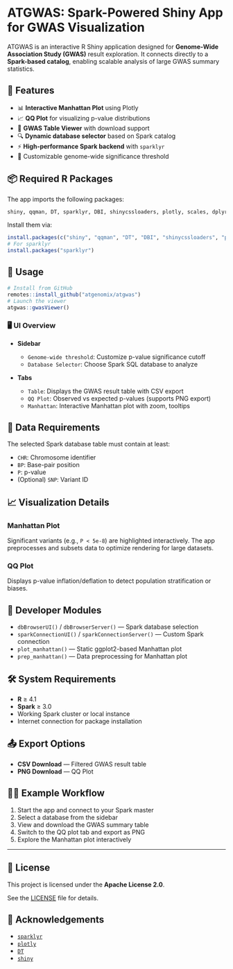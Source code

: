 # ATGWAS: Spark-Powered Shiny App for GWAS Visualization

ATGWAS is an interactive R Shiny application designed for **Genome-Wide Association Study (GWAS)** result exploration. It connects directly to a **Spark-based catalog**, enabling scalable analysis of large GWAS summary statistics.

## 🚀 Features

- 📊 **Interactive Manhattan Plot** using Plotly  
- 📈 **QQ Plot** for visualizing p-value distributions  
- 🧬 **GWAS Table Viewer** with download support  
- 🔍 **Dynamic database selector** based on Spark catalog  
- ⚡ **High-performance Spark backend** with `sparklyr`  
- 🎨 Customizable genome-wide significance threshold  

## 📦 Required R Packages

The app imports the following packages:

```r
shiny, qqman, DT, sparklyr, DBI, shinycssloaders, plotly, scales, dplyr
````

Install them via:

```r
install.packages(c("shiny", "qqman", "DT", "DBI", "shinycssloaders", "plotly", "scales", "dplyr"))
# For sparklyr
install.packages("sparklyr")
```

## 🔧 Usage

```r
# Install from GitHub
remotes::install_github("atgenomix/atgwas")
# Launch the viewer
atgwas::gwasViewer()
```

### 🖥️ UI Overview

* **Sidebar**

  * `Genome-wide threshold`: Customize p-value significance cutoff
  * `Database Selector`: Choose Spark SQL database to analyze

* **Tabs**

  * `Table`: Displays the GWAS result table with CSV export
  * `QQ Plot`: Observed vs expected p-values (supports PNG export)
  * `Manhattan`: Interactive Manhattan plot with zoom, tooltips

## 📂 Data Requirements

The selected Spark database table must contain at least:

* `CHR`: Chromosome identifier
* `BP`: Base-pair position
* `P`: p-value
* (Optional) `SNP`: Variant ID

## 📈 Visualization Details

### Manhattan Plot

Significant variants (e.g., `P < 5e-8`) are highlighted interactively. The app preprocesses and subsets data to optimize rendering for large datasets.

### QQ Plot

Displays p-value inflation/deflation to detect population stratification or biases.

## 🧪 Developer Modules

* `dbBrowserUI()` / `dbBrowserServer()` — Spark database selection
* `sparkConnectionUI()` / `sparkConnectionServer()` — Custom Spark connection
* `plot_manhattan()` — Static ggplot2-based Manhattan plot
* `prep_manhattan()` — Data preprocessing for Manhattan plot

## 🛠 System Requirements

* **R** ≥ 4.1
* **Spark** ≥ 3.0
* Working Spark cluster or local instance
* Internet connection for package installation

## 📤 Export Options

* **CSV Download** — Filtered GWAS result table
* **PNG Download** — QQ Plot

## 👨‍🔬 Example Workflow

1. Start the app and connect to your Spark master
2. Select a database from the sidebar
3. View and download the GWAS summary table
4. Switch to the QQ plot tab and export as PNG
5. Explore the Manhattan plot interactively

---

## 📄 License

This project is licensed under the **Apache License 2.0**.

See the [LICENSE](./LICENSE) file for details.
## 🤝 Acknowledgements

* [`sparklyr`](https://spark.rstudio.com/)
* [`plotly`](https://plotly.com/r/)
* [`DT`](https://rstudio.github.io/DT/)
* [`shiny`](https://shiny.rstudio.com/)
